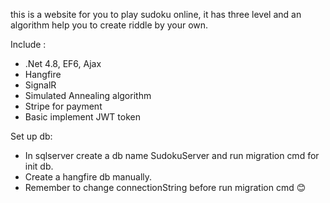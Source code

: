 this is a website for you to play sudoku online,
it has three level and an algorithm help you to create riddle by your own.

Include :
  - .Net 4.8, EF6, Ajax
  - Hangfire
  - SignalR
  - Simulated Annealing algorithm
  - Stripe for payment
  - Basic implement JWT token

Set up db:
  - In sqlserver create a db name SudokuServer and run migration cmd for init db.
  - Create a hangfire db manually.
  - Remember to change connectionString before run migration cmd 😊 
